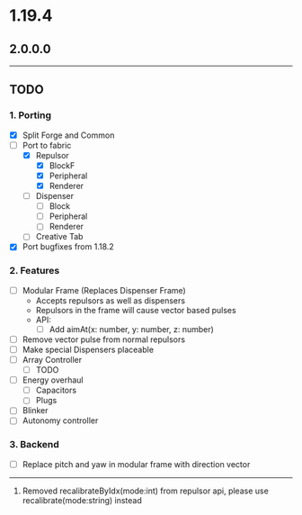 # 1.19.4
## 2.0.0.0

---
## TODO
### 1. Porting
   - [x] Split Forge and Common
   - [ ] Port to fabric
     - [x] Repulsor
       - [x] BlockF
       - [x] Peripheral
       - [x] Renderer
     - [ ] Dispenser
       - [ ] Block
       - [ ] Peripheral
       - [ ] Renderer
     - [ ] Creative Tab
   - [x] Port bugfixes from 1.18.2
### 2. Features
  - [ ] Modular Frame (Replaces Dispenser Frame)
     - Accepts repulsors as well as dispensers
     - Repulsors in the frame will cause vector based pulses
     - API: 
       - [ ] Add aimAt(x: number, y: number, z: number)
  - [ ] Remove vector pulse from normal repulsors
  - [ ] Make special Dispensers placeable
  - [ ] Array Controller
    - [ ] TODO
  - [ ] Energy overhaul
    - [ ] Capacitors
    - [ ] Plugs
  - [ ] Blinker
  - [ ] Autonomy controller
### 3. Backend
  - [ ] Replace pitch and yaw in modular frame with direction vector
---
1. Removed recalibrateByIdx(mode:int) from repulsor api, please use recalibrate(mode:string) instead
